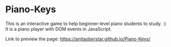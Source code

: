 # Piano-Keys

This is an interactive game to help beginner-level piano students to study. :) It is a piano player with DOM events in JavaScript. 

Link to preview the page: https://anitaoberstar.github.io/Piano-Keys/
